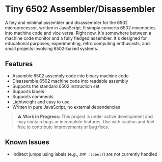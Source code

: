 # Tiny 6502 Assembler/Disassembler

A tiny and minimal assembler and disassembler for the 6502 microprocessor, written in JavaScript.
It simply converts 6502 mnemonics into machine code and vice versa.
Right now, it's somewhere between a machine code monitor and a fully fledged assembler.
It's designed for educational purposes, experimenting, retro computing enthusiasts, and small projects involving 6502-based systems.
 
## Features

- Assemble 6502 assembly code into binary machine code
- Disassemble 6502 machine code into readable assembly
- Supports the standard 6502 instruction set
- Supports labels
- Supports comments
- Lightweight and easy to use
- Written in pure JavaScript, no external dependencies

> ⚠️ **Work in Progress:** This project is under active development and may contain bugs or incomplete features. Use with caution and feel free to contribute improvements or bug fixes.

## Known Issues

- Indirect jumps using labels (e.g., `JMP (label)`) are not currently handled
